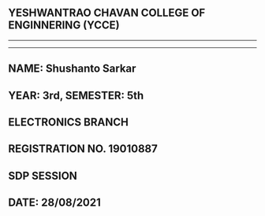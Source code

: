 ## YESHWANTRAO CHAVAN COLLEGE OF ENGINNERING (YCCE)

---
---

## NAME: Shushanto Sarkar
## YEAR: 3rd, SEMESTER: 5th
## ELECTRONICS BRANCH
## REGISTRATION NO. 19010887
## SDP SESSION 
## DATE: 28/08/2021